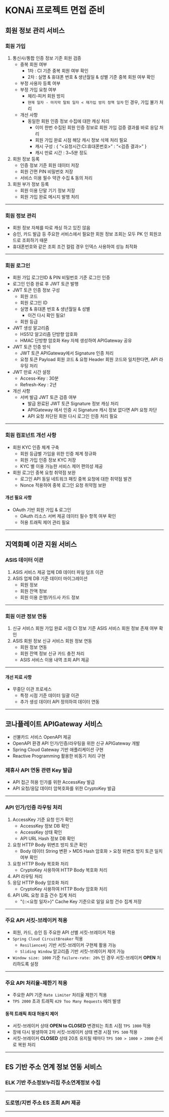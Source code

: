 # KONAi 프로젝트 면접 준비

## 회원 정보 관리 서비스

### 회원 가입

1. 통신사/통합 인증 정보 기준 회원 검증
   - 중복 회원 여부
     - 1차 : CI 기준 중복 회원 여부 확인
     - 2차 : 실명 & 휴대폰 번호 & 생년월일 & 성별 기준 중복 회원 여부 확인
   - 부정 사용자 등록 여부
   - 부정 가입 요청 여부
     - 체리-피커 회원 방지
     - `현재 일자 - 마지막 탈퇴 일자 < 재가입 방지 정책 일자` 인 경우, 가입 불가 처리
   - 개선 사항
     - 동일한 회원 인증 정보 수집에 대한 캐싱 처리
       - 이미 한번 수집된 회원 인증 정보로 회원 가입 검증 결과를 바로 응답 처리
       - 회원 가입 완료 시점 해당 캐시 정보 삭제 처리 필요
       - 캐시 구성 : { “<요청시간:CI:휴대폰번호>” :  “<검증 결과>” }
       - 캐시 만료 시간 : 3~5분 정도
2. 회원 정보 등록
   - 인증 정보 기준 회원 데이터 저장
   - 회원 간편 PIN 비밀번호 저장
   - 서비스 이용 필수 약관 수집 & 동의 처리
3. 회원 부가 정보 등록
   - 회원 이용 단말 기기 정보 저장
   - 회원 가입 완료 메시지 발행 처리

---

### 회원 정보 관리

- 회원 정보 자체를 따로 캐싱 하고 있진 않음
- 승인, 카드 발급 등 주요한 서비스에서 필요한 회원 정보 조회는 모두 PK 인 회원코드로 조회하기 때문
- 휴대폰번호와 같은 조회 조건 컬럼 경우 인덱스 사용하여 성능 최적화

---

### 회원 로그인

- 회원 가입 로그인ID & PIN 비밀번호 기준 로그인 인증
- 로그인 인증 완료 후 JWT 토큰 발행
- JWT 토큰 인증 정보 구성
  - 회원 코드
  - 회원 로그인 ID
  - 실명 & 휴대폰 번호 & 생년월일 & 성별
    - 이건 다시 확인 필요!
  - 회원 등급
- JWT 생성 알고리즘
  - HS512 알고리즘 단방향 암호화
  - HMAC 단방향 암호화 Key 자체 생성하여 APIGateway 공유
- JWT 토큰 인증 방식
  - JWT 토큰 APIGateway에서 Signature 인증 처리
  - 요청 토큰 Payload 회원 코드 & 요청 Header 회원 코드와 일치한다면, API 라우팅 처리
- JWT 만료 시간 설정
  - Access-Key : 30분
  - Refresh-Key : 2년
- 개선 사항
  - 서버 발급 JWT 토큰 검증 여부
    - 발급 완료된 JWT 토큰 Signature 정보 캐싱 처리
    - APIGateway 에서 인증 시 Signature 캐시 정보 없다면 API 요청 차단
    - API 요청 차단된 회원 다시 로그인 인증 처리 필요

---

### 회원 컴포넌트 개선 사항

- 회원 KYC 인증 체계 구축
  - 회원 등급별 가입을 위한 인증 체계 정규화
  - 회원 가입 인증 정보 KYC 저장
  - KYC 별 이용 가능한 서비스 제어 편의성 제공
- 회원 로그인 중복 요청 취약점 보완
  - 로그인 API 동일 네트워크 패킷 중복 요청에 대한 취약점 발견
  - Nonce 적용하여 중복 로그인 요청 취약점 보완

#### 개선 필요 사항

- OAuth 기반 회원 가입 & 로그인
  - OAuth 리소스 서버 제공 데이터 필수 항목 여부 확인
  - 허용 트래픽 제어 관리 필요

---

## 지역화폐 이관 지원 서비스

### ASIS 데이터 이관

1. ASIS 서비스 제공 업체 DB 데이터 파일 덤프 이관
2. ASIS 업체 DB 기준 데이터 마이그레이션
   - 회원 정보
   - 회원 잔액 정보
   - 회원 이용 은행/카드사 카드 정보

---

### 회원 이관 정보 연동

1. 신규 서비스 회원 가입 완료 시점 CI 정보 기준 ASIS 서비스 회원 정보 존재 여부 확인
2. ASIS 회원 정보 신규 서비스 회원 정보 연동
   - 회원 정보 연동
   - 회원 잔액 정보 신규 카드 충전 처리
   - ASIS 서비스 이용 내역 조회 API 제공

---

#### 개선 피료 사항

- 무중단 이관 프로세스
  - 특정 시점 기준 데이터 일괄 이관
  - 추가 생성 데이터 API 정의하여 데이터 연동

---

## 코나플레이트 APIGateway 서비스

- 선불카드 서비스 OpenAPI 제공
- OpenAPI 환경 API 인가/인증/라우팅을 위한 신규 APIGateway 개발
- Spring Cloud Gateway 기반 애플리케이션 구현
- Reactive Programming 활용한 비동기 처리 구현

### 제휴사 API 연동 관련 Key 발급

- API 접근 허용 인가를 위한 AccessKey 발급
- API 요청/응답 데이터 암복호화를 위한 CryptoKey 발급

---

### API 인가/인증 라우팅 처리

1. AccessKey 기준 요청 인가 확인
   - AccessKey 정보 DB 확인
   - AccessKey 상태 확인
   - API URL Hash 정보 DB 확인
2. 요청 HTTP Body 위변조 방지 토큰 확인
   - Body 데이터 String 변환 > MD5 Hash 암호화 > 요청 위변조 방지 토큰 일치 여부 확인
3. 요청 HTTP Body 복호화 처리
   - CryptoKey 사용하여 HTTP Body 복호화 처리
4. API 라우팅 처리
5. 응답 HTTP Body 암호화 처리
   - CryptoKey 사용하여 HTTP Body 암호화 처리
6. API URL 요청 호출 건수 집계 처리
   - "{<AccessKey>:<URL Hash>:<요청 일자>}" Cache Key 기준으로 일일 요청 건수 집계 저장

---

### 주요 API 서킷-브레이커 적용

- 회원, 카드, 승인 등 주요한 API 선별 서킷-브레이커 적용
- `Spring Cloud CircuitBreaker` 적용
  - `Resilience4j` 기반 서킷-브레이커 구현체 활용 가능
  - `Sliding Window` 알고리즘 기반 서킷-브레이커 제어 가능
- `Window size: 1000` 기준 `failure-rate: 20%` 인 경우 서킷-브레이커 **OPEN** 처리하도록 설정
 
---

### 주요 API 처리율-제한기 적용

- 주요한 API 기준 `Rate Limiter` 처리율 제한기 적용
- `TPS 2000` 초과 트래픽 `429 Too Many Requests` 에러 발생
  
#### 동적 트래픽 최대 허용치 제어

- 서킷-브레이커 상태 **OPEN to CLOSED** 변경되는 최초 시점 `TPS 1000` 적용
- 장애 다시 발생하여 2차 서킷-브레이커 상태 변경 시점 `TPS 500` 적용
- 서킷-브레이커 **CLOSED** 상태 20초 유지될 때마다 `TPS 500 > 1000 > 2000` 순서로 복원 처리

---

## ES 기반 주소 연계 정보 연동 서비스
    
### ELK 기반 주소정보누리집 주소연계정보 수집


---

### 도로명/지번 주소 ES 조회 API 제공


---
